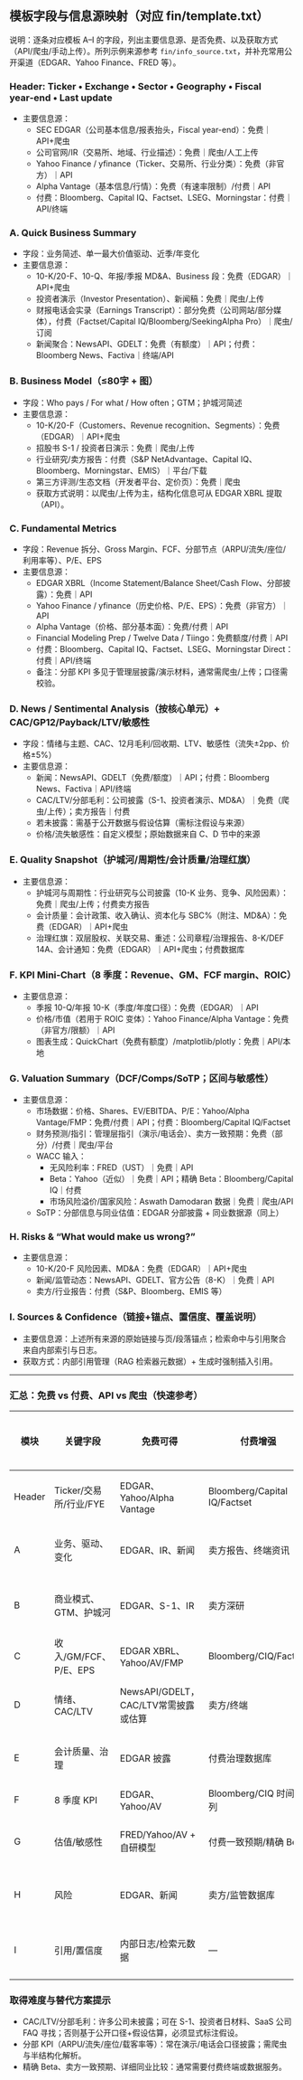 ## 模板字段与信息源映射（对应 fin/template.txt）

说明：逐条对应模板 A–I 的字段，列出主要信息源、是否免费、以及获取方式（API/爬虫/手动上传）。所列示例来源参考 `fin/info_source.txt`，并补充常用公开渠道（EDGAR、Yahoo Finance、FRED 等）。

### Header: Ticker • Exchange • Sector • Geography • Fiscal year‑end • Last update
- 主要信息源：
  - SEC EDGAR（公司基本信息/报表抬头，Fiscal year-end）：免费｜API+爬虫
  - 公司官网/IR（交易所、地域、行业描述）：免费｜爬虫/人工上传
  - Yahoo Finance / yfinance（Ticker、交易所、行业分类）：免费（非官方）｜API
  - Alpha Vantage（基本信息/行情）：免费（有速率限制）/付费｜API
  - 付费：Bloomberg、Capital IQ、Factset、LSEG、Morningstar：付费｜API/终端

### A. Quick Business Summary
- 字段：业务简述、单一最大价值驱动、近季/年变化
- 主要信息源：
  - 10-K/20-F、10-Q、年报/季报 MD&A、Business 段：免费（EDGAR）｜API+爬虫
  - 投资者演示（Investor Presentation）、新闻稿：免费｜爬虫/上传
  - 财报电话会实录（Earnings Transcript）：部分免费（公司网站/部分媒体），付费（Factset/Capital IQ/Bloomberg/SeekingAlpha Pro）｜爬虫/订阅
  - 新闻聚合：NewsAPI、GDELT：免费（有额度）｜API；付费：Bloomberg News、Factiva｜终端/API

### B. Business Model（≤80字 + 图）
- 字段：Who pays / For what / How often；GTM；护城河简述
- 主要信息源：
  - 10-K/20-F（Customers、Revenue recognition、Segments）：免费（EDGAR）｜API+爬虫
  - 招股书 S-1 / 投资者日演示：免费｜爬虫/上传
  - 行业研究/卖方报告：付费（S&P NetAdvantage、Capital IQ、Bloomberg、Morningstar、EMIS）｜平台/下载
  - 第三方评测/生态文档（开发者平台、定价页）：免费｜爬虫
  - 获取方式说明：以爬虫/上传为主，结构化信息可从 EDGAR XBRL 提取（API）。

### C. Fundamental Metrics
- 字段：Revenue 拆分、Gross Margin、FCF、分部节点（ARPU/流失/座位/利用率等）、P/E、EPS
- 主要信息源：
  - EDGAR XBRL（Income Statement/Balance Sheet/Cash Flow、分部披露）：免费｜API
  - Yahoo Finance / yfinance（历史价格、P/E、EPS）：免费（非官方）｜API
  - Alpha Vantage（价格、部分基本面）：免费/付费｜API
  - Financial Modeling Prep / Twelve Data / Tiingo：免费额度/付费｜API
  - 付费：Bloomberg、Capital IQ、Factset、LSEG、Morningstar Direct：付费｜API/终端
  - 备注：分部 KPI 多见于管理层披露/演示材料，通常需爬虫/上传；口径需校验。

### D. News / Sentimental Analysis（按核心单元）+ CAC/GP12/Payback/LTV/敏感性
- 字段：情绪与主题、CAC、12月毛利/回收期、LTV、敏感性（流失±2pp、价格±5%）
- 主要信息源：
  - 新闻：NewsAPI、GDELT（免费/额度）｜API；付费：Bloomberg News、Factiva｜API/终端
  - CAC/LTV/分部毛利：公司披露（S-1、投资者演示、MD&A）｜免费（爬虫/上传）；卖方报告｜付费
  - 若未披露：需基于公开数据与假设估算（需标注假设与来源）
  - 价格/流失敏感性：自定义模型；原始数据来自 C、D 节中的来源

### E. Quality Snapshot（护城河/周期性/会计质量/治理红旗）
- 主要信息源：
  - 护城河与周期性：行业研究与公司披露（10-K 业务、竞争、风险因素）：免费｜爬虫/上传；付费卖方报告
  - 会计质量：会计政策、收入确认、资本化与 SBC%（附注、MD&A）：免费（EDGAR）｜API+爬虫
  - 治理红旗：双层股权、关联交易、重述：公司章程/治理报告、8-K/DEF 14A、会计通知：免费（EDGAR）｜API+爬虫；付费数据库

### F. KPI Mini‑Chart（8 季度：Revenue、GM、FCF margin、ROIC）
- 主要信息源：
  - 季报 10-Q/年报 10-K（季度/年度口径）：免费（EDGAR）｜API
  - 价格/市值（若用于 ROIC 变体）：Yahoo Finance/Alpha Vantage：免费（非官方/限额）｜API
  - 图表生成：QuickChart（免费有额度）/matplotlib/plotly：免费｜API/本地

### G. Valuation Summary（DCF/Comps/SoTP；区间与敏感性）
- 主要信息源：
  - 市场数据：价格、Shares、EV/EBITDA、P/E：Yahoo/Alpha Vantage/FMP：免费/付费｜API；付费：Bloomberg/Capital IQ/Factset
  - 财务预测/指引：管理层指引（演示/电话会）、卖方一致预期：免费（部分）/付费｜爬虫/平台
  - WACC 输入：
    - 无风险利率：FRED（UST）｜免费｜API
    - Beta：Yahoo（近似）｜免费｜API；精确 Beta：Bloomberg/Capital IQ｜付费
    - 市场风险溢价/国家风险：Aswath Damodaran 数据｜免费｜爬虫/API
  - SoTP：分部信息与同业估值：EDGAR 分部披露 + 同业数据源（同上）

### H. Risks & “What would make us wrong?”
- 主要信息源：
  - 10-K/20-F 风险因素、MD&A：免费（EDGAR）｜API+爬虫
  - 新闻/监管动态：NewsAPI、GDELT、官方公告（8-K）｜免费｜API
  - 卖方/行业报告：付费（S&P、Bloomberg、EMIS 等）

### I. Sources & Confidence（链接+锚点、置信度、覆盖说明）
- 主要信息源：上述所有来源的原始链接与页/段落锚点；检索命中与引用聚合来自内部索引与日志。
- 获取方式：内部引用管理（RAG 检索器元数据）+ 生成时强制插入引用。

---

### 汇总：免费 vs 付费、API vs 爬虫（快速参考）

| 模块 | 关键字段 | 免费可得 | 付费增强 | 获取方式 |
|---|---|---|---|---|
| Header | Ticker/交易所/行业/FYE | EDGAR、Yahoo/Alpha Vantage | Bloomberg/Capital IQ/Factset | API + 爬虫 |
| A | 业务、驱动、变化 | EDGAR、IR、新闻 | 卖方报告、终端资讯 | 爬虫 + API |
| B | 商业模式、GTM、护城河 | EDGAR、S-1、IR | 卖方深研 | 爬虫/上传 |
| C | 收入/GM/FCF、P/E、EPS | EDGAR XBRL、Yahoo/AV/FMP | Bloomberg/CIQ/Factset | API |
| D | 情绪、CAC/LTV | NewsAPI/GDELT，CAC/LTV常需披露或估算 | 卖方/终端 | API + 爬虫 |
| E | 会计质量、治理 | EDGAR 披露 | 付费治理数据库 | API + 爬虫 |
| F | 8 季度 KPI | EDGAR、Yahoo/AV | Bloomberg/CIQ 时间序列 | API |
| G | 估值/敏感性 | FRED/Yahoo/AV + 自研模型 | 付费一致预期/精确 Beta | API + 计算 |
| H | 风险 | EDGAR、新闻 | 卖方/监管数据库 | API + 爬虫 |
| I | 引用/置信度 | 内部日志/检索元数据 | — | 内部生成 |

### 取得难度与替代方案提示
- CAC/LTV/分部毛利：许多公司未披露；可在 S-1、投资者日材料、SaaS 公司 FAQ 寻找；否则基于公开口径+假设估算，必须显式标注假设。
- 分部 KPI（ARPU/流失/座位/载客率等）：常在演示/电话会口径披露；需爬虫与半结构化解析。
- 精确 Beta、卖方一致预期、详细同业比较：通常需要付费终端或数据服务。



